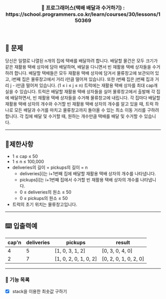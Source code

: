 <h3 align="center"> 
    📢 프로그래머스(택배 배달과 수거하기) : https://school.programmers.co.kr/learn/courses/30/lessons/150369
</h3>

<br>

## 🚀 문제
당신은 일렬로 나열된 n개의 집에 택배를 배달하려 합니다. 배달할 물건은 모두 크기가 같은 재활용 택배 상자에 담아 배달하며, 배달을 다니면서 빈 재활용 택배 상자들을 수거하려 합니다.
배달할 택배들은 모두 재활용 택배 상자에 담겨서 물류창고에 보관되어 있고, i번째 집은 물류창고에서 거리 i만큼 떨어져 있습니다. 또한 i번째 집은 j번째 집과 거리 j - i만큼 떨어져 있습니다. (1 ≤ i ≤ j ≤ n)
트럭에는 재활용 택배 상자를 최대 cap개 실을 수 있습니다. 트럭은 배달할 재활용 택배 상자들을 실어 물류창고에서 출발해 각 집에 배달하면서, 빈 재활용 택배 상자들을 수거해 물류창고에 내립니다. 각 집마다 배달할 재활용 택배 상자의 개수와 수거할 빈 재활용 택배 상자의 개수를 알고 있을 때, 트럭 하나로 모든 배달과 수거를 마치고 물류창고까지 돌아올 수 있는 최소 이동 거리를 구하려 합니다. 각 집에 배달 및 수거할 때, 원하는 개수만큼 택배를 배달 및 수거할 수 있습니다.


---
## 🚦제한사항
- 1 ≤ cap ≤ 50
- 1 ≤ n ≤ 100,000
- deliveries의 길이 = pickups의 길이 = n
  - deliveries[i]는 i+1번째 집에 배달할 재활용 택배 상자의 개수를 나타냅니다.
  - pickups[i]는 i+1번째 집에서 수거할 빈 재활용 택배 상자의 개수를 나타냅니다.
  - 0 ≤ deliveries의 원소 ≤ 50
  - 0 ≤ pickups의 원소 ≤ 50
- 트럭의 초기 위치는 물류창고입니다.

---

## ⌨️ 입출력예
| cap'n | deliveries | pickups             | result |
|-------|------------|---------------------|--------|
| 4     | 5          | [1, 0, 3, 1, 2]     | [0, 3, 0, 4, 0] | 16     |
| 2     | 7          | [1, 0, 2, 0, 1, 0, 2] | [0, 2, 0, 1, 0, 2, 0] | 30     |

---

### 📜 기능 목록
- [x] stack을 이용한 최솟값 구하기

